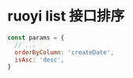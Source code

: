 # ruoyi list 接口排序

```js
const params = {
  // ...
  orderByColumn: 'createDate',
  isAsc: 'desc',
}
```
